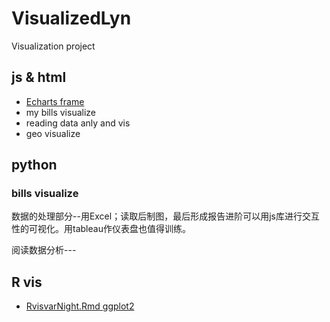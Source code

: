 # VisualizedLyn
Visualization project

## js & html

- [Echarts frame](./JSframeEcharts.js)
- my bills visualize
- reading data anly and vis
- geo visualize



## python

### bills visualize

数据的处理部分--用Excel；读取后制图，最后形成报告进阶可以用js库进行交互性的可视化。用tableau作仪表盘也值得训练。

阅读数据分析---



## R vis
- [RvisvarNight.Rmd ggplot2](./RvisvarNight.Rmd)

